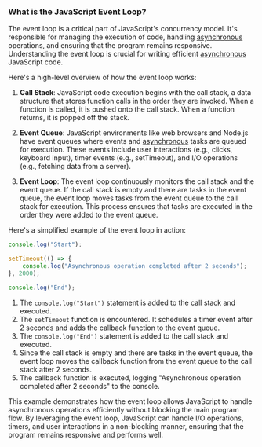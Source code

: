 ### What is the JavaScript Event Loop?

The event loop is a critical part of JavaScript's concurrency model. It's responsible for managing the execution of code, handling [asynchronous](./Asynchronous%20Programming.md) operations, and ensuring that the program remains responsive. Understanding the event loop is crucial for writing efficient [asynchronous](./Asynchronous%20Programming.md) JavaScript code.

Here's a high-level overview of how the event loop works:

1. **Call Stack**: JavaScript code execution begins with the call stack, a data structure that stores function calls in the order they are invoked. When a function is called, it is pushed onto the call stack. When a function returns, it is popped off the stack.
    
2. **Event Queue**: JavaScript environments like web browsers and Node.js have event queues where events and [asynchronous](./Asynchronous%20Programming.md) tasks are queued for execution. These events include user interactions (e.g., clicks, keyboard input), timer events (e.g., setTimeout), and I/O operations (e.g., fetching data from a server).
    
3. **Event Loop**: The event loop continuously monitors the call stack and the event queue. If the call stack is empty and there are tasks in the event queue, the event loop moves tasks from the event queue to the call stack for execution. This process ensures that tasks are executed in the order they were added to the event queue.

Here's a simplified example of the event loop in action:

```javascript
console.log("Start");

setTimeout(() => {
    console.log("Asynchronous operation completed after 2 seconds");
}, 2000);

console.log("End");

```

1. The `console.log("Start")` statement is added to the call stack and executed.
2. The `setTimeout` function is encountered. It schedules a timer event after 2 seconds and adds the callback function to the event queue.
3. The `console.log("End")` statement is added to the call stack and executed.
4. Since the call stack is empty and there are tasks in the event queue, the event loop moves the callback function from the event queue to the call stack after 2 seconds.
5. The callback function is executed, logging "Asynchronous operation completed after 2 seconds" to the console.

This example demonstrates how the event loop allows JavaScript to handle asynchronous operations efficiently without blocking the main program flow. By leveraging the event loop, JavaScript can handle I/O operations, timers, and user interactions in a non-blocking manner, ensuring that the program remains responsive and performs well.